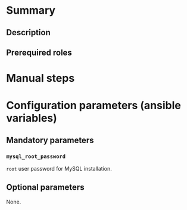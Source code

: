 # Summary

## Description

## Prerequired roles

# Manual steps

# Configuration parameters (ansible variables)

## Mandatory parameters

### `mysql_root_password`

`root` user password for MySQL installation.

## Optional parameters

None.
